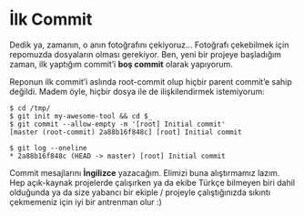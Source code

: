 # İlk Commit

Dedik ya, zamanın, o anın fotoğrafını çekiyoruz... Fotoğrafı çekebilmek için
repomuzda dosyaların olması gerekiyor. Ben, yeni bir projeye başladığım zaman,
ilk yaptığım commit’i **boş commit** olarak yapıyorum.

Reponun ilk commit’i aslında root-commit olup hiçbir parent commit’e sahip
değildi. Madem öyle, hiçbir dosya ile de ilişkilendirmek istemiyorum:

    $ cd /tmp/
    $ git init my-awesome-tool && cd $_
    $ git commit --allow-empty -m '[root] Initial commit'
    [master (root-commit) 2a88b16f848c] [root] Initial commit
    
    $ git log --oneline
    * 2a88b16f848c (HEAD -> master) [root] Initial commit

Commit mesajlarını **İngilizce** yazacağım. Elimizi buna alıştırmamız lazım. Hep
açık-kaynak projelerde çalışırken ya da ekibe Türkçe bilmeyen biri dahil
olduğunda ya da size yabancı bir ekiple / projeyle çalıştığınızda sıkıntı
çekmemeniz için iyi bir antrenman olur :)
